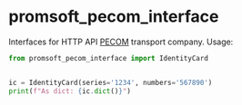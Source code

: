 # promsoft_pecom_interface

Interfaces for HTTP API <a href="https://kabinet.pecom.ru/api/v1">PECOM</a> transport company.
Usage:

```python
from promsoft_pecom_interface import IdentityCard


ic = IdentityCard(series='1234', numbers='567890')
print(f"As dict: {ic.dict()}")
```